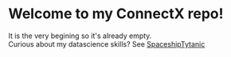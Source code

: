 # Welcome to my ConnectX repo!
It is the very begining so it's already empty.  
Curious about my datascience skills? See [SpaceshipTytanic](https://github.com/BartoszJanJerzy/SpaceshipTytanic)